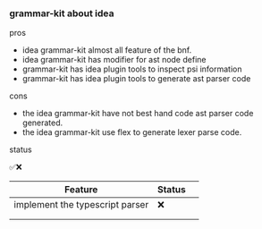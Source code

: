 

### grammar-kit about idea
pros
- idea grammar-kit almost all feature of the bnf.
- idea grammar-kit has modifier for ast node define
- grammar-kit has idea plugin tools to inspect psi information
- grammar-kit has idea plugin tools to generate ast parser code

cons
- the idea grammar-kit have not best hand code ast parser code generated.
- the idea grammar-kit use flex to generate lexer parse code.

status

✅❌

| Feature                           | Status |      |
| --------------------------------- | ------ | ---- |
| implement the typescript parser | ❌      |      |
|                                   |        |      |
|                                   |        |      |


